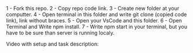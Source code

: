 1 - Fork this repo. 2 - Copy repo code link. 3 - Create new folder at your computter. 4 - Open terminal in this folder and write git clone (copied code link), link without braces. 5 - Open your VsCode and this folder. 6 - Open Terminal and Write npm install. 7 - Write npm start in your terminal, but you have to be sure than server is running localy.

Video with setup and task description:
